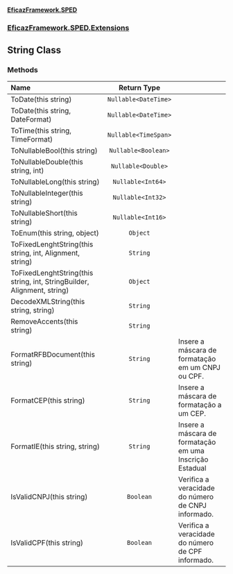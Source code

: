 #### [EficazFramework.SPED](EficazFrameworkSPED.md 'EficazFramework SPED')
### [EficazFramework.SPED.Extensions](EficazFramework.SPED.Extensions.md 'EficazFramework.SPED.Extensions')

## String Class
### Methods

| Name | Return Type | |
| :--- | :---: | :--- |
| ToDate(this string) | `Nullable<DateTime>` |  |
| ToDate(this string, DateFormat) | `Nullable<DateTime>` |  |
| ToTime(this string, TimeFormat) | `Nullable<TimeSpan>` |  |
| ToNullableBool(this string) | `Nullable<Boolean>` |  |
| ToNullableDouble(this string, int) | `Nullable<Double>` |  |
| ToNullableLong(this string) | `Nullable<Int64>` |  |
| ToNullableInteger(this string) | `Nullable<Int32>` |  |
| ToNullableShort(this string) | `Nullable<Int16>` |  |
| ToEnum<T>(this string, object) | `Object` |  |
| ToFixedLenghtString(this string, int, Alignment, string) | `String` |  |
| ToFixedLenghtString(this string, int, StringBuilder, Alignment, string) | `Object` |  |
| DecodeXMLString(this string, string) | `String` |  |
| RemoveAccents(this string) | `String` |  |
| FormatRFBDocument(this string) | `String` | Insere a máscara de formatação em um CNPJ ou CPF. |
| FormatCEP(this string) | `String` | Insere a máscara de formatação a um CEP. |
| FormatIE(this string, string) | `String` | Insere a máscara de formatação em uma Inscrição Estadual |
| IsValidCNPJ(this string) | `Boolean` | Verifica a veracidade do número de CNPJ informado. |
| IsValidCPF(this string) | `Boolean` | Verifica a veracidade do número de CPF informado. |
